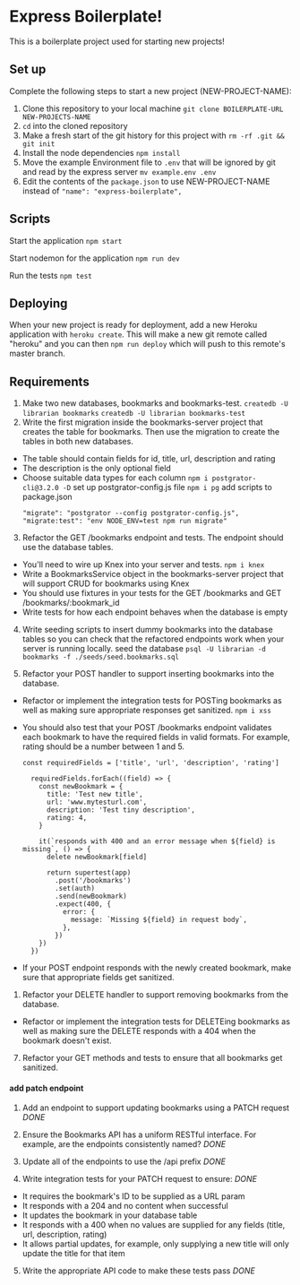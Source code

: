 # Express Boilerplate!

This is a boilerplate project used for starting new projects!

## Set up

Complete the following steps to start a new project (NEW-PROJECT-NAME):

1. Clone this repository to your local machine `git clone BOILERPLATE-URL NEW-PROJECTS-NAME`
2. `cd` into the cloned repository
3. Make a fresh start of the git history for this project with `rm -rf .git && git init`
4. Install the node dependencies `npm install`
5. Move the example Environment file to `.env` that will be ignored by git and read by the express server `mv example.env .env`
6. Edit the contents of the `package.json` to use NEW-PROJECT-NAME instead of `"name": "express-boilerplate",`

## Scripts

Start the application `npm start`

Start nodemon for the application `npm run dev`

Run the tests `npm test`

## Deploying

When your new project is ready for deployment, add a new Heroku application with `heroku create`. This will make a new git remote called "heroku" and you can then `npm run deploy` which will push to this remote's master branch.

## Requirements

1. Make two new databases, bookmarks and bookmarks-test.
   `createdb -U librarian bookmarks`
   `createdb -U librarian bookmarks-test`
2. Write the first migration inside the bookmarks-server project that creates the table for bookmarks. Then use the migration to create the tables in both new databases.

- The table should contain fields for id, title, url, description and rating
- The description is the only optional field
- Choose suitable data types for each column
  `npm i postgrator-cli@3.2.0 -D`
  set up postgrator-config.js file
  `npm i pg`
  add scripts to package.json
  ```
  "migrate": "postgrator --config postgrator-config.js",
  "migrate:test": "env NODE_ENV=test npm run migrate"
  ```

3. Refactor the GET /bookmarks endpoint and tests. The endpoint should use the database tables.

- You'll need to wire up Knex into your server and tests.
  `npm i knex`
- Write a BookmarksService object in the bookmarks-server project that will support CRUD for bookmarks using Knex
- You should use fixtures in your tests for the GET /bookmarks and GET /bookmarks/:bookmark_id
- Write tests for how each endpoint behaves when the database is empty

4. Write seeding scripts to insert dummy bookmarks into the database tables so you can check that the refactored endpoints work when your server is running locally.
   seed the database
   `psql -U librarian -d bookmarks -f ./seeds/seed.bookmarks.sql`

5. Refactor your POST handler to support inserting bookmarks into the database.

- Refactor or implement the integration tests for POSTing bookmarks as well as making sure appropriate responses get sanitized. `npm i xss`
- You should also test that your POST /bookmarks endpoint validates each bookmark to have the required fields in valid formats. For example, rating should be a number between 1 and 5.

  ```
  const requiredFields = ['title', 'url', 'description', 'rating']

    requiredFields.forEach((field) => {
      const newBookmark = {
        title: 'Test new title',
        url: 'www.mytesturl.com',
        description: 'Test tiny description',
        rating: 4,
      }

      it(`responds with 400 and an error message when ${field} is missing`, () => {
        delete newBookmark[field]

        return supertest(app)
          .post('/bookmarks')
          .set(auth)
          .send(newBookmark)
          .expect(400, {
            error: {
              message: `Missing ${field} in request body`,
            },
          })
      })
    })
  ```

- If your POST endpoint responds with the newly created bookmark, make sure that appropriate fields get sanitized.

1. Refactor your DELETE handler to support removing bookmarks from the database.

- Refactor or implement the integration tests for DELETEing bookmarks as well as making sure the DELETE responds with a 404 when the bookmark doesn't exist.

7. Refactor your GET methods and tests to ensure that all bookmarks get sanitized.

#### add patch endpoint

1. Add an endpoint to support updating bookmarks using a PATCH request _DONE_

2. Ensure the Bookmarks API has a uniform RESTful interface. For example, are the endpoints consistently named? _DONE_

3. Update all of the endpoints to use the /api prefix _DONE_

4. Write integration tests for your PATCH request to ensure: _DONE_

- It requires the bookmark's ID to be supplied as a URL param
- It responds with a 204 and no content when successful
- It updates the bookmark in your database table
- It responds with a 400 when no values are supplied for any fields (title, url, description, rating)
- It allows partial updates, for example, only supplying a new title will only update the title for that item

5. Write the appropriate API code to make these tests pass _DONE_
